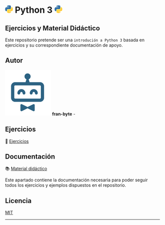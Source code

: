 # <img src="mdArchives/py.png"/> Python 3 <img src="mdArchives/py.png"/>  


## Ejercicios y Material Didáctico


Este repositorio pretende ser una `introdución a Python 3` basada en ejercicios y su correspondiente documentación de apoyo.
## Autor ️
<img src="mdArchives/logo.png"/> **fran-byte** -

## Ejercicios
:book: [Ejercicios](/tests/indicetests.md)

## Documentación
:books: [Material didáctico](/documentation/indicedocu.md)

Este apartado contiene la documentación necesaria para poder seguir todos los ejercicios y ejemplos dispuestos en el repositorio.
## Licencia
[MIT](https://choosealicense.com/licenses/mit/)

---
